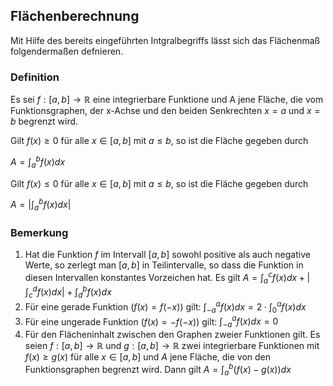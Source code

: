 ## Flächenberechnung

Mit Hilfe des bereits eingeführten Intgralbegriffs lässt sich das Flächenmaß folgendermaßen defnieren.

### Definition

Es sei $f:[a,b]\rightarrow\mathbb{R}$ eine integrierbare  Funktione und A jene Fläche, die vom Funktionsgraphen, der x-Achse und den beiden Senkrechten $x=a$ und $x=b$ begrenzt wird.

Gilt $f(x)\geq 0$ für alle $x\in [a,b]$ mit $a\leq b$, so ist die Fläche gegeben durch

$A=\int_a^b f(x) dx$

Gilt $f(x)\leq 0$ für alle $x\in [a,b]$ mit $a\leq b$, so ist die Fläche gegeben durch

$A=|\int_a^b f(x) dx |$

### Bemerkung

    

1. Hat die Funktion $f$ im Intervall $[a,b]$ sowohl positive als auch negative Werte, so zerlegt man $[a,b]$ in Teilintervalle, so dass die Funktion in diesen Intervallen konstantes Vorzeichen hat. Es gilt $A=\int_a^c f(x) dx+|\int_c^d f(x) dx|+\int_d^b f(x) dx$
2. Für eine gerade Funktion ($f(x)=f(-x)$) gilt: $\int_{-a}^a f(x) dx =2\cdot\int_0^a f(x) dx$
3. Für eine ungerade Funktion ($f(x)=-f(-x)$) gilt: $\int_{-a}^a f(x) dx = 0$
4. Für den Flächeninhalt zwischen den Graphen zweier Funktionen gilt. Es seien $f:[a, b]\rightarrow \mathbb{R}$ und $g:[a, b] \rightarrow\mathbb{R}$ zwei integrierbare Funktionen mit $f(x) \geq g(x)$ für alle $x\in[a,b]$ und $A$ jene Fläche, die von den Funktionsgraphen begrenzt wird. Dann gilt $A=\int_a^b (f(x)-g(x)) dx$
